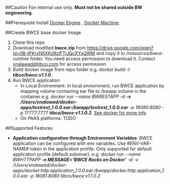##Caution
Fon internal use only. **Must not be shared outside BW engineering**.

##Prerequiste
Install [Docker Engine](https://docs.docker.com/engine/installation) , [Docker Machine](https://docs.docker.com/machine/install-machine).

##Create BWCE base docker Image
1. Clone this repo
2. Download modified **bwce.zip** from https://drive.google.com/open?id=0B-tPKrxN5XKzRzlFTjJQcXYxQWM and copy it to _/resources/bwce-runtime_ folder. You need access permission to download it. Contact vnalawad@tibco.com for access permission.
2. Build docker image from repo folder e.g. 
 	_docker build  -t **tibco/bwce:v1.1.0** ._
3. Run BWCE application
	* In Local Environment: In local enviornment, run BWCE application by mapping volume containing ear file to /bwapp volume in the container
		e.g.  _docker run --name BWRESTAPP -d **-v /Users/vnalawad/docker-apps/testrest_1.0.0.ear:/bwapp/testrest_1.0.0.ear** -p 18080:8080 -p 17777:7777 **tibco/bwce:v1.1.0.2**_. [See docker for more info](https://docs.docker.com/engine/userguide/dockervolumes)
	* On PAAS platforms: TODO

##Supported Features
* **Application configuration through Environment Variables**: BWCE application can be configured with env variables. Use #ENV-VAR-NAME# token in the application profile. Only supported for default application profile (default.substvar). e.g. _docker run --name BWHTTPAPP **-e MESSAGE='BWCE Rocks on Docker'** -d -v /Users/vnalawad/docker-apps/docker.http.application_1.0.0.ear:/bwapp/docker.http.application_1.0.0.ear -p 18081:8080 tibco/bwce:v1.1.0.2_
